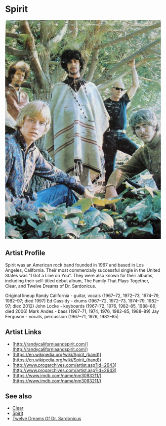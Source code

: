 # Spirit

![](../../assets/artists/Spirit.png)

## Artist Profile

Spirit was an American rock band founded in 1967 and based in Los Angeles, California. Their most commercially successful single in the United States was "I Got a Line on You". They were also known for their albums, including their self-titled debut album, The Family That Plays Together, Clear, and Twelve Dreams of Dr. Sardonicus.

Original lineup
Randy California - guitar, vocals (1967–72, 1972–73, 1974–79, 1982–97; died 1997)
Ed Cassidy - drums (1967–72, 1972–73, 1974–79, 1982–97; died 2012)
John Locke - keyboards (1967–72, 1976, 1982–85, 1988–89; died 2006)
Mark Andes - bass (1967–71, 1974, 1976, 1982–85, 1988–89)
Jay Ferguson - vocals, percussion (1967–71, 1976, 1982–85)

## Artist Links

- [http://randycaliforniaandspirit.com/](http://randycaliforniaandspirit.com/)
- [https://en.wikipedia.org/wiki/Spirit_(band)](https://en.wikipedia.org/wiki/Spirit_(band))
- [http://www.progarchives.com/artist.asp?id=2643](http://www.progarchives.com/artist.asp?id=2643)
- [https://www.imdb.com/name/nm3083211/](https://www.imdb.com/name/nm3083211/)


## See also

- [Clear](Clear.md)
- [Spirit](Spirit.md)
- [Twelve Dreams Of Dr. Sardonicus](Twelve_Dreams_Of_Dr_Sardonicus.md)
